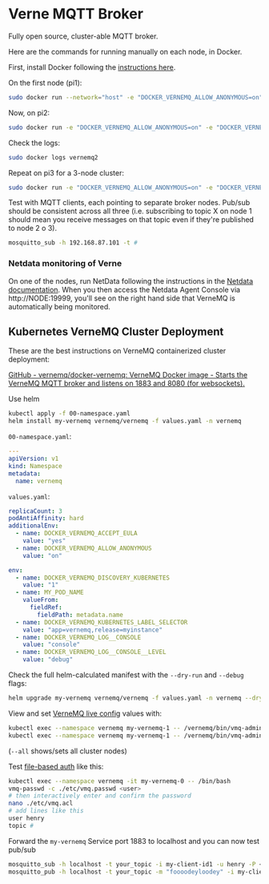 # Verne MQTT Broker

Fully open source, cluster-able MQTT broker. 

Here are the commands for running manually on each node, in Docker.

First, install Docker following the [instructions here](https://docs.docker.com/engine/install/debian/).

On the first node (pi1):

```bash
sudo docker run --network="host" -e "DOCKER_VERNEMQ_ALLOW_ANONYMOUS=on" -e "DOCKER_VERNEMQ_ACCEPT_EULA=yes" --name vernemq1 -d vernemq/vernemqWith the above, you'll have a single-node broker available anonymously via `mqtt://pi1.local:1883`
```

Now, on pi2:

```bash
sudo docker run -e "DOCKER_VERNEMQ_ALLOW_ANONYMOUS=on" -e "DOCKER_VERNEMQ_ACCEPT_EULA=yes" -e "DOCKER_VERNEMQ_DISCOVERY_NODE=192.168.87.101"  --network="host" --name vernemq2 -d vernemq/vernemq
```

Check the logs:

```bash
sudo docker logs vernemq2
```

Repeat on pi3 for a 3-node cluster:

```bash
sudo docker run -e "DOCKER_VERNEMQ_ALLOW_ANONYMOUS=on" -e "DOCKER_VERNEMQ_ACCEPT_EULA=yes" -e "DOCKER_VERNEMQ_DISCOVERY_NODE=192.168.87.101"  --network="host" --name vernemq3 -d vernemq/vernemq
```

Test with MQTT clients, each pointing to separate broker nodes. Pub/sub should be consistent across all three (i.e. subscribing to topic X on node 1 should mean you receive messages on that topic even if they're published to node 2 o 3).

```bash
mosquitto_sub -h 192.168.87.101 -t #
```

### Netdata monitoring of Verne

On one of the nodes, run NetData following the instructions in the [Netdata documentation](https://learn.netdata.cloud/docs/netdata-agent/installation/docker). When you then access the Netdata Agent Console via http://NODE:19999, you'll see on the right hand side that VerneMQ is automatically being monitored.

## Kubernetes VerneMQ Cluster Deployment

These are the best instructions on VerneMQ containerized cluster deployment:

[GitHub - vernemq/docker-vernemq: VerneMQ Docker image - Starts the VerneMQ MQTT broker and listens on 1883 and 8080 (for websockets).](https://github.com/vernemq/docker-vernemq)

Use helm

```bash
kubectl apply -f 00-namespace.yaml
helm install my-vernemq vernemq/vernemq -f values.yaml -n vernemq
```

`00-namespace.yaml`:

```yaml
---
apiVersion: v1
kind: Namespace
metadata:
  name: vernemq
```

`values.yaml`:

```yaml
replicaCount: 3
podAntiAffinity: hard
additionalEnv:
  - name: DOCKER_VERNEMQ_ACCEPT_EULA
    value: "yes"
  - name: DOCKER_VERNEMQ_ALLOW_ANONYMOUS
    value: "on"

env:
  - name: DOCKER_VERNEMQ_DISCOVERY_KUBERNETES
    value: "1"
  - name: MY_POD_NAME
    valueFrom:
      fieldRef:
        fieldPath: metadata.name
  - name: DOCKER_VERNEMQ_KUBERNETES_LABEL_SELECTOR
    value: "app=vernemq,release=myinstance"
  - name: DOCKER_VERNEMQ_LOG__CONSOLE
    value: "console"
  - name: DOCKER_VERNEMQ_LOG__CONSOLE__LEVEL
    value: "debug"
```

Check the full helm-calculated manifest with the `--dry-run` and `--debug` flags:

```bash
helm upgrade my-vernemq vernemq/vernemq -f values.yaml -n vernemq --dry-run --debug
```

View and set [VerneMQ live config](https://docs.vernemq.com/live-administration/config_values) values with:

```bash
kubectl exec --namespace vernemq my-vernemq-1 -- /vernemq/bin/vmq-admin show allow_anonymous --all
kubectl exec --namespace vernemq my-vernemq-1 -- /vernemq/bin/vmq-admin set allow_anonymous=on --all
```

(`--all` shows/sets all cluster nodes)

Test [file-based auth](https://docs.vernemq.com/configuring-vernemq/file-auth) like this:

```bash
kubectl exec --namespace vernemq -it my-vernemq-0 -- /bin/bash
vmq-passwd -c ./etc/vmq.passwd <user>
# then interactively enter and confirm the password
nano ./etc/vmq.acl
# add lines like this
user henry
topic #
```

Forward the `my-vernemq` Service port 1883 to localhost and you can now test pub/sub

```bash
mosquitto_sub -h localhost -t your_topic -i my-client-id1 -u henry -P <password>
mosquitto_pub -h localhost -t your_topic -m "foooodeyloodey" -i my-client-id2 -u henry -P 1234
```






